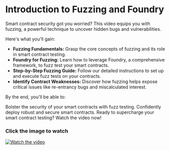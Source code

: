 # Introduction to Fuzzing and Foundry


Smart contract security got you worried? This video equips you with fuzzing, a powerful technique to uncover hidden bugs and vulnerabilities.

Here's what you'll gain:

* **Fuzzing Fundamentals:** Grasp the core concepts of fuzzing and its role in smart contract testing.
* **Foundry for Fuzzing:** Learn how to leverage Foundry, a comprehensive framework, to fuzz test your smart contracts.
* **Step-by-Step Fuzzing Guide:** Follow our detailed instructions to set up and execute fuzz tests on your contracts.
* **Identify Contract Weaknesses:** Discover how fuzzing helps expose critical issues like re-entrancy bugs and miscalculated interest.

By the end, you'll be able to:

Bolster the security of your smart contracts with fuzz testing.
Confidently deploy robust and secure smart contracts.
Ready to supercharge your smart contract testing? Watch the video now!

### Click the image to watch

[![Watch the video](https://img.youtube.com/vi/xLGTd5OH8xU/maxresdefault.jpg)](https://youtu.be/xLGTd5OH8xU)
